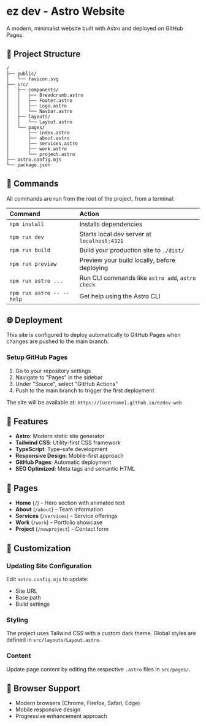 # ez dev - Astro Website

A modern, minimalist website built with Astro and deployed on GitHub Pages.

## 🚀 Project Structure

```
/
├── public/
│   └── favicon.svg
├── src/
│   ├── components/
│   │   ├── Breadcrumb.astro
│   │   ├── Footer.astro
│   │   ├── Logo.astro
│   │   └── Navbar.astro
│   ├── layouts/
│   │   └── Layout.astro
│   └── pages/
│       ├── index.astro
│       ├── about.astro
│       ├── services.astro
│       ├── work.astro
│       └── project.astro
├── astro.config.mjs
└── package.json
```

## 🧞 Commands

All commands are run from the root of the project, from a terminal:

| Command                   | Action                                           |
| :------------------------ | :----------------------------------------------- |
| `npm install`             | Installs dependencies                            |
| `npm run dev`             | Starts local dev server at `localhost:4321`      |
| `npm run build`           | Build your production site to `./dist/`          |
| `npm run preview`         | Preview your build locally, before deploying     |
| `npm run astro ...`       | Run CLI commands like `astro add`, `astro check` |
| `npm run astro -- --help` | Get help using the Astro CLI                     |

## 🌐 Deployment

This site is configured to deploy automatically to GitHub Pages when changes are pushed to the main branch.

### Setup GitHub Pages

1. Go to your repository settings
2. Navigate to "Pages" in the sidebar
3. Under "Source", select "GitHub Actions"
4. Push to the main branch to trigger the first deployment

The site will be available at: `https://[username].github.io/ezdev-web`

## 🎨 Features

- **Astro**: Modern static site generator
- **Tailwind CSS**: Utility-first CSS framework
- **TypeScript**: Type-safe development
- **Responsive Design**: Mobile-first approach
- **GitHub Pages**: Automatic deployment
- **SEO Optimized**: Meta tags and semantic HTML

## 📝 Pages

- **Home** (`/`) - Hero section with animated text
- **About** (`/about`) - Team information
- **Services** (`/services`) - Service offerings
- **Work** (`/work`) - Portfolio showcase
- **Project** (`/newproject`) - Contact form

## 🔧 Customization

### Updating Site Configuration

Edit `astro.config.mjs` to update:
- Site URL
- Base path
- Build settings

### Styling

The project uses Tailwind CSS with a custom dark theme. Global styles are defined in `src/layouts/Layout.astro`.

### Content

Update page content by editing the respective `.astro` files in `src/pages/`.

## 📱 Browser Support

- Modern browsers (Chrome, Firefox, Safari, Edge)
- Mobile responsive design
- Progressive enhancement approach
